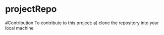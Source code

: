 # projectRepo
#Contribution
   To contribute to this project:
      a) clone the repository into your local machine
